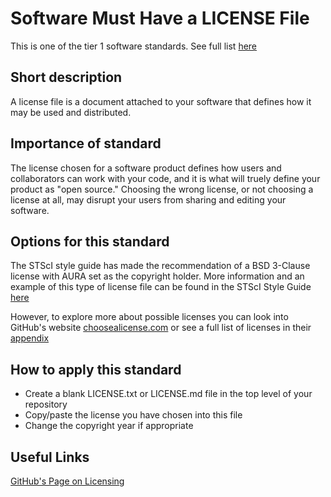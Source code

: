 # Software Must Have a LICENSE File

This is one of the tier 1 software standards. See full list [here](tier1_standards_overview.md)

## Short description
A license file is a document attached to your software that defines how it may be used and distributed.

## Importance of standard
The license chosen for a software product defines how users and collaborators can work with your code, and it is what will truely define your product as "open source." Choosing the wrong license, or not choosing a license at all, may disrupt your users from sharing and editing your software.

## Options for this standard
The STScI style guide has made the recommendation of a BSD 3-Clause license with AURA set as the copyright holder. More information and an example of this type of  license file can be found in the STScI Style Guide [here](https://github.com/spacetelescope/style-guides/blob/master/guides/github-repositories.md#license)

However, to explore more about possible licenses you can look into GitHub's website [choosealicense.com](https://choosealicense.com/) or see a full list of licenses in their [appendix](https://choosealicense.com/appendix/)

## How to apply this standard
- Create a blank LICENSE.txt or LICENSE.md file in the top level of your repository
- Copy/paste the license you have chosen into this file
- Change the copyright year if appropriate

## Useful Links
[GitHub's Page on Licensing](https://help.github.com/en/articles/licensing-a-repository)

